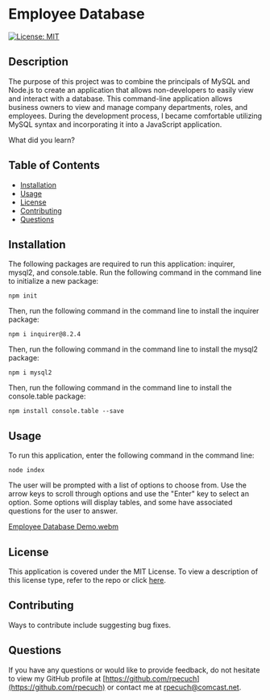 # Employee Database

  [![License: MIT](https://img.shields.io/badge/License-MIT-yellow.svg)](https://opensource.org/licenses/MIT)

  ## Description

The purpose of this project was to combine the principals of MySQL and Node.js to create an application that allows non-developers to easily view and interact with a database. This command-line application allows business owners to view and manage company departments, roles, and employees. During the development process, I became comfortable utilizing MySQL syntax and incorporating it into a JavaScript application.

What did you learn?

  ## Table of Contents

  - [Installation](#installation)
  - [Usage](#usage)
  - [License](#license)
  - [Contributing](#contributing)
  - [Questions](#questions)

  ## Installation

  The following packages are required to run this application: inquirer, mysql2, and console.table. Run the following command in the command line to initialize a new package:

  ~~~
  npm init
  ~~~
  
Then, run the following command in the command line to install the inquirer package:
 
  ~~~
  npm i inquirer@8.2.4
  ~~~

Then, run the following command in the command line to install the mysql2 package:
 
  ~~~
  npm i mysql2
  ~~~

Then, run the following command in the command line to install the console.table package:
 
  ~~~
  npm install console.table --save
  ~~~

  ## Usage

  To run this application, enter the following command in the command line:

  ~~~
  node index
  ~~~
  
The user will be prompted with a list of options to choose from. Use the arrow keys to scroll through options and use the "Enter" key to select an option. Some options will display tables, and some have associated questions for the user to answer.

[Employee Database Demo.webm](https://user-images.githubusercontent.com/109092365/191353644-3ffec05a-c5e3-4913-9f43-5f3157f65150.webm)



  ## License

  This application is covered under the MIT License.
  To view a description of this license type, refer to the repo or click [here](https://opensource.org/licenses/MIT).

  ## Contributing

  Ways to contribute include suggesting bug fixes.
  
  ## Questions

  If you have any questions or would like to provide feedback, do not hesitate to view my GitHub profile at [https://github.com/rpecuch](https://github.com/rpecuch) or contact me at rpecuch@comcast.net.
